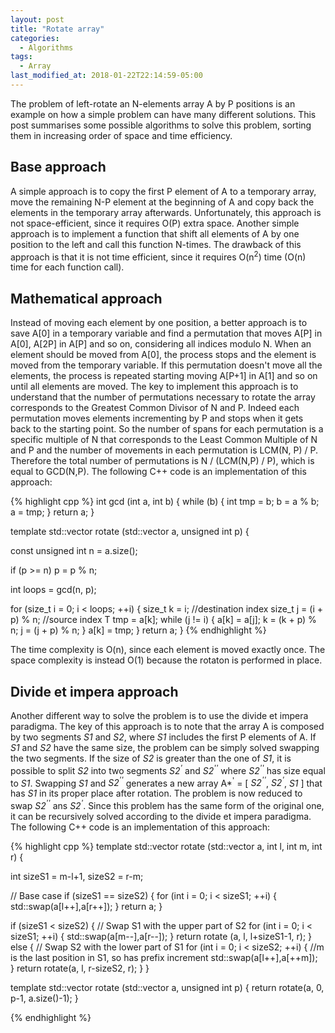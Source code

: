```yaml
---
layout: post
title: "Rotate array"
categories:
  - Algorithms
tags:
  - Array
last_modified_at: 2018-01-22T22:14:59-05:00
---
```


The problem of left-rotate an N-elements array A by P positions is an example on how a simple problem can have many different solutions. This post summarises some possible algorithms to solve this problem, sorting them in increasing order of space and time efficiency. 

## Base approach
A simple approach is to copy the first P element of A to a temporary array, move the remaining N-P element at the beginning of A and copy back the elements in the temporary array afterwards. Unfortunately, this approach is not space-efficient, since it requires O(P) extra space. Another simple approach is to implement a function that shift all elements of A by one position to the left and call this function N-times. The drawback of this approach is that it is not time efficient, since it requires O(n<sup>2</sup>) time (O(n) time for each function call).

## Mathematical approach
Instead of moving each element by one position, a better approach is to save A\[0\] in a temporary variable and find a permutation that moves A\[P\] in A\[0\], A\[2P\] in A\[P\] and so on, considering all indices modulo N. When an element should be moved from A\[0\], the process stops and the element is moved from the temporary variable. If this permutation doesn't move all the elements, the process is repeated starting moving A\[P+1\] in A\[1\] and so on until all elements are moved. The key to implement this approach is to understand that the number of permutations necessary to rotate the array corresponds to the Greatest Common Divisor of N and P. Indeed each permutation moves elements incrementing by P and stops when it gets back to the starting point. So the number of spans for each permutation is a specific multiple of N that corresponds to the Least Common Multiple of N and P and the number of movements in each permutation is LCM(N, P) / P. Therefore the total number of permutations is N / (LCM(N,P) / P), which is equal to GCD(N,P). The following C++ code is an implementation of this approach:

{% highlight cpp %} 
int gcd (int a, int b) {
  while (b) {
    int tmp = b;
    b = a % b;
    a = tmp;
  }
  return a;
}

template <typename T>
std::vector<T> rotate (std::vector<T> a, unsigned int p) {
  
  const unsigned int n = a.size();
  
  if (p >= n) p = p % n;

  int loops = gcd(n, p);

  for (size_t i = 0; i < loops; ++i) {
    size_t k = i; //destination index
    size_t j = (i + p) % n; //source index
    T tmp = a[k];
    while (j != i) {
      a[k] = a[j];
      k = (k + p) % n;
      j = (j + p) % n;
    }
    a[k] = tmp;
  }
  return a;
} 
{% endhighlight %}

The time complexity is O(n), since each element is moved exactly once. The space complexity is instead O(1) because the rotaton is performed in place.

## Divide et impera approach

Another different way to solve the problem is to use the divide et impera paradigma. The key of this approach is to note that the array A is composed by two segments *S1* and *S2*, where *S1* includes the first P elements of A. If *S1* and *S2* have the same size, the problem can be simply solved swapping the two segments. If the size of *S2* is greater than the one of *S1*, it is possible to split *S2* into two segments *S2<sup>\'</sup>* and *S2<sup>\'\'</sup>* where *S2<sup>\'\'</sup>* has size equal to *S1*. Swapping *S1* and *S2<sup>\'\'</sup>* generates a new array A*<sup>\'</sup> = \[ *S2<sup>\'\'</sup>*, *S2<sup>\'</sup>*, *S1* \] that has *S1* in its proper place after rotation. The problem is now reduced to swap *S2<sup>\'\'</sup>* ans *S2<sup>\'</sup>*. Since this problem has the same form of the original one, it can be recursively solved according to the divide et impera paradigma. The following C++ code is an implementation of this approach:

{% highlight cpp %} 
template <typename T>
std::vector<T> rotate (std::vector<T> a, int l, int m, int r) {
  
  int sizeS1 = m-l+1, sizeS2 = r-m;
  
  // Base case
  if (sizeS1 == sizeS2) {
    for (int i = 0; i < sizeS1; ++i) {
        std::swap(a[l++],a[r++]);
    }
    return a;
  }
  
  if (sizeS1 < sizeS2) {
    // Swap S1 with the upper part of S2
    for (int i = 0; i < sizeS1; ++i) {
        std::swap(a[m--],a[r--]);
    }
    return rotate (a, l, l+sizeS1-1, r);
  }
  else {
    // Swap S2 with the lower part of S1
    for (int i = 0; i < sizeS2; ++i) {
        //m is the last position in S1, so has prefix increment
        std::swap(a[l++],a[++m]);  
    }
    return rotate(a, l, r-sizeS2, r);
  }
}

template <typename T>
std::vector<T> rotate (std::vector<T> a, unsigned int p) {
  return rotate(a, 0, p-1, a.size()-1);
}
  
{% endhighlight %}
